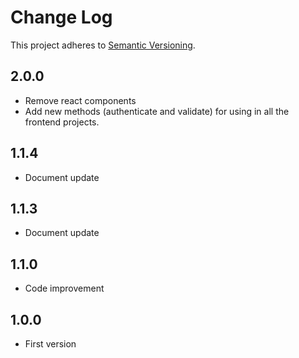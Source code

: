 # Change Log

This project adheres to [Semantic Versioning](http://semver.org/).

## 2.0.0

- Remove react components
- Add new methods (authenticate and validate) for using in all the frontend projects.

## 1.1.4

- Document update

## 1.1.3

- Document update

## 1.1.0

- Code improvement

## 1.0.0

- First version
